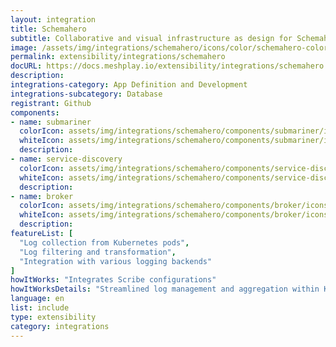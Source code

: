 ```yaml
---
layout: integration
title: Schemahero
subtitle: Collaborative and visual infrastructure as design for Schemahero
image: /assets/img/integrations/schemahero/icons/color/schemahero-color.svg
permalink: extensibility/integrations/schemahero
docURL: https://docs.meshplay.io/extensibility/integrations/schemahero
description: 
integrations-category: App Definition and Development
integrations-subcategory: Database
registrant: Github
components: 
- name: submariner
  colorIcon: assets/img/integrations/schemahero/components/submariner/icons/color/submariner-color.svg
  whiteIcon: assets/img/integrations/schemahero/components/submariner/icons/white/submariner-white.svg
  description: 
- name: service-discovery
  colorIcon: assets/img/integrations/schemahero/components/service-discovery/icons/color/service-discovery-color.svg
  whiteIcon: assets/img/integrations/schemahero/components/service-discovery/icons/white/service-discovery-white.svg
  description: 
- name: broker
  colorIcon: assets/img/integrations/schemahero/components/broker/icons/color/broker-color.svg
  whiteIcon: assets/img/integrations/schemahero/components/broker/icons/white/broker-white.svg
  description: 
featureList: [
  "Log collection from Kubernetes pods",
  "Log filtering and transformation",
  "Integration with various logging backends"
]
howItWorks: "Integrates Scribe configurations"
howItWorksDetails: "Streamlined log management and aggregation within Kubernetes"
language: en
list: include
type: extensibility
category: integrations
---
```


